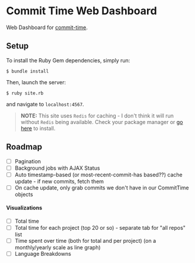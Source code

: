 # Commit Time Web Dashboard

Web Dashboard for [commit-time](https://github.com/karagenit/commit-time).

## Setup

To install the Ruby Gem dependencies, simply run:

```
$ bundle install
```

Then, launch the server:

```
$ ruby site.rb
```

and navigate to `localhost:4567`.

> **NOTE:** This site uses `Redis` for caching - I don't think it will run without `Redis` being available. Check your package manager or [go here](https://redis.io/download) to install.

## Roadmap

- [ ] Pagination
- [ ] Background jobs with AJAX Status
- [ ] Auto timestamp-based (or most-recent-commit-has based??) cache update - if new commits, fetch them
- [ ] On cache update, only grab commits we don't have in our CommitTime objects

#### Visualizations

- [ ] Total time
- [ ] Total time for each project (top 20 or so) - separate tab for "all repos" list
- [ ] Time spent over time (both for total and per project) (on a monthly/yearly scale as line graph)
- [ ] Language Breakdowns
